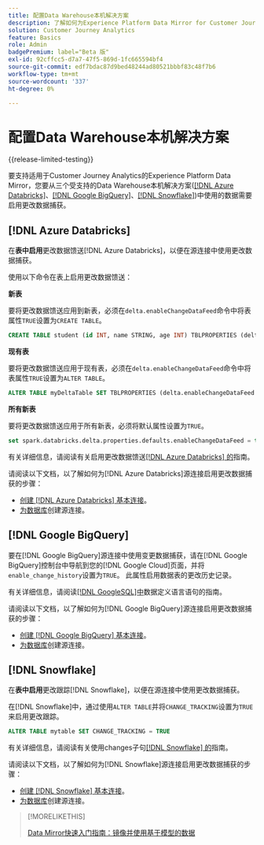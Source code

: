 ```yaml
---
title: 配置Data Warehouse本机解决方案
description: 了解如何为Experience Platform Data Mirror for Customer Journey Analytics配置Data Warehouse本机解决方案
solution: Customer Journey Analytics
feature: Basics
role: Admin
badgePremium: label="Beta 版"
exl-id: 92cffcc5-d7a7-47f5-869d-1fc665594bf4
source-git-commit: edf7bdac87d9bed48244ad80521bbbf83c48f7b6
workflow-type: tm+mt
source-wordcount: '337'
ht-degree: 0%

---
```


# 配置Data Warehouse本机解决方案

{{release-limited-testing}}

要支持适用于Customer Journey Analytics的Experience Platform Data Mirror，您要从三个受支持的Data Warehouse本机解决方案([[!DNL Azure Databricks]](#azure-databricks)、[[!DNL Google BigQuery]](#google-bigquery)、[[!DNL Snowflake]](#snowflake))中使用的数据需要启用更改数据捕获。


## [!DNL Azure Databricks]

在&#x200B;**表中启用**&#x200B;更改数据馈送[!DNL Azure Databricks]，以便在源连接中使用更改数据捕获。

使用以下命令在表上启用更改数据馈送：

**新表**

要将更改数据馈送应用到新表，必须在`delta.enableChangeDataFeed`命令中将表属性`TRUE`设置为`CREATE TABLE`。

```sql
CREATE TABLE student (id INT, name STRING, age INT) TBLPROPERTIES (delta.enableChangeDataFeed = true)
```

**现有表**

要将更改数据馈送应用于现有表，必须在`delta.enableChangeDataFeed`命令中将表属性`TRUE`设置为`ALTER TABLE`。

```sql
ALTER TABLE myDeltaTable SET TBLPROPERTIES (delta.enableChangeDataFeed = true)
```

**所有新表**

要将更改数据馈送应用于所有新表，必须将默认属性设置为`TRUE`。

```sql
set spark.databricks.delta.properties.defaults.enableChangeDataFeed = true;
```

有关详细信息，请阅读有关启用更改数据馈送[[!DNL Azure Databricks] 的](https://docs.databricks.com/aws/en/delta/delta-change-data-feed#enable-change-data-feed)指南。

请阅读以下文档，以了解如何为[!DNL Azure Databricks]源连接启用更改数据捕获的步骤：

* [创建 [!DNL Azure Databricks] 基本连接](https://experienceleague.adobe.com/zh-hans/docs/experience-platform/sources/api-tutorials/create/databases/databricks)。
* [为数据库](https://experienceleague.adobe.com/zh-hans/docs/experience-platform/sources/api-tutorials/collect/database-nosql#create-a-source-connection)创建源连接。

## [!DNL Google BigQuery]

要在[!DNL Google BigQuery]源连接中使用变更数据捕获，请在[!DNL Google BigQuery]控制台中导航到您的[!DNL Google Cloud]页面，并将`enable_change_history`设置为`TRUE`。 此属性启用数据表的更改历史记录。

有关详细信息，请阅读[&#x200B; [!DNL GoogleSQL]中](https://cloud.google.com/bigquery/docs/reference/standard-sql/data-definition-language#table_option_list)数据定义语言语句的指南。

请阅读以下文档，以了解如何为[!DNL Google BigQuery]源连接启用更改数据捕获的步骤：

* [创建 [!DNL Google BigQuery] 基本连接](https://experienceleague.adobe.com/zh-hans/docs/experience-platform/sources/api-tutorials/create/databases/bigquery)。
* [为数据库](https://experienceleague.adobe.com/zh-hans/docs/experience-platform/sources/api-tutorials/collect/database-nosql#create-a-source-connection)创建源连接。

## [!DNL Snowflake]

在&#x200B;**表中启用**&#x200B;更改跟踪[!DNL Snowflake]，以便在源连接中使用更改数据捕获。

在[!DNL Snowflake]中，通过使用`ALTER TABLE`并将`CHANGE_TRACKING`设置为`TRUE`来启用更改跟踪。

```sql
ALTER TABLE mytable SET CHANGE_TRACKING = TRUE
```

有关详细信息，请阅读有关使用changes子句[[!DNL Snowflake] 的](https://docs.snowflake.com/en/sql-reference/constructs/changes#usage-notes)指南。

请阅读以下文档，以了解如何为[!DNL Snowflake]源连接启用更改数据捕获的步骤：

* [创建 [!DNL Snowflake] 基本连接](https://experienceleague.adobe.com/zh-hans/docs/experience-platform/sources/api-tutorials/create/databases/snowflake)。
* [为数据库](https://experienceleague.adobe.com/zh-hans/docs/experience-platform/sources/api-tutorials/collect/database-nosql#create-a-source-connection)创建源连接。


>[!MORELIKETHIS]
>
>[Data Mirror快速入门指南：镜像并使用基于模型的数据](model-based.md)
>
